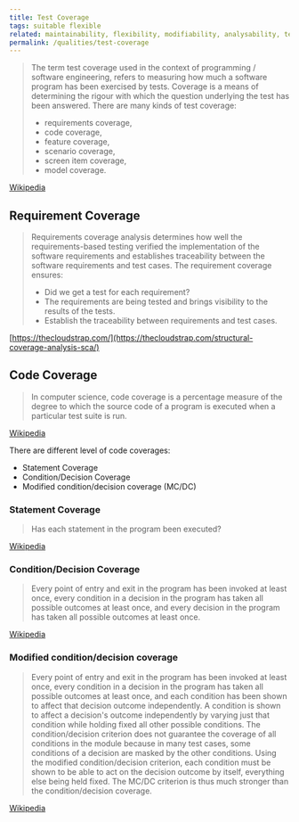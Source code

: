 ```yaml
---
title: Test Coverage
tags: suitable flexible
related: maintainability, flexibility, modifiability, analysability, testability
permalink: /qualities/test-coverage
---
```



> The term test coverage used in the context of programming / software engineering, refers to measuring how much a software program has been exercised by tests. Coverage is a means of determining the rigour with which the question underlying the test has been answered. There are many kinds of test coverage:
>
>- requirements coverage,
>- code coverage,
>- feature coverage,
>- scenario coverage,
>- screen item coverage,
>- model coverage.

[Wikipedia](https://en.wikipedia.org/wiki/Fault_coverage#Test_coverage_(computing))

## Requirement Coverage

>Requirements coverage analysis determines how well the requirements-based testing verified the implementation of the software requirements and establishes traceability between the software requirements and test cases. The requirement coverage ensures:
>- Did we get a test for each requirement?
>- The requirements are being tested and brings visibility to the results of the tests.
>- Establish the traceability between requirements and test cases.

[https://thecloudstrap.com/](https://thecloudstrap.com/structural-coverage-analysis-sca/)

## Code Coverage

>In computer science, code coverage is a percentage measure of the degree to which the source code of a program is executed when a particular test suite is run.

[Wikipedia](https://en.wikipedia.org/wiki/Code_coverage)

There are different level of code coverages:
- Statement Coverage
- Condition/Decision Coverage
- Modified condition/decision coverage (MC/DC)

### Statement Coverage
>Has each statement in the program been executed?

[Wikipedia](https://en.wikipedia.org/wiki/Code_coverage)

### Condition/Decision Coverage
>Every point of entry and exit in the program has been invoked at least once, every condition in a decision in the program has taken all possible outcomes at least once, and every decision in the program has taken all possible outcomes at least once.

[Wikipedia](https://en.wikipedia.org/wiki/Modified_condition/decision_coverage)

### Modified condition/decision coverage
>Every point of entry and exit in the program has been invoked at least once, every condition in a decision in the program has taken all possible outcomes at least once, and each condition has been shown to affect that decision outcome independently. A condition is shown to affect a decision's outcome independently by varying just that condition while holding fixed all other possible conditions. The condition/decision criterion does not guarantee the coverage of all conditions in the module because in many test cases, some conditions of a decision are masked by the other conditions. Using the modified condition/decision criterion, each condition must be shown to be able to act on the decision outcome by itself, everything else being held fixed. The MC/DC criterion is thus much stronger than the condition/decision coverage.

[Wikipedia](https://en.wikipedia.org/wiki/Modified_condition/decision_coverage)
